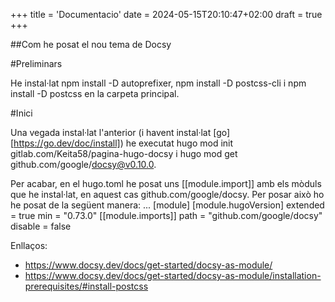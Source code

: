 +++
title = 'Documentacio'
date = 2024-05-15T20:10:47+02:00
draft = true
+++

##Com he posat el nou tema de Docsy

#Preliminars

He instal·lat npm install -D autoprefixer, npm install -D postcss-cli i npm install -D postcss en la carpeta principal.

#Inici

Una vegada instal·lat l'anterior (i havent instal·lat [go] [https://go.dev/doc/install]) he executat hugo mod init gitlab.com/Keita58/pagina-hugo-docsy i hugo mod get github.com/google/docsy@v0.10.0.

Per acabar, en el hugo.toml he posat uns [[module.import]] amb els mòduls que he instal·lat, en aquest cas github.com/google/docsy.
Per posar això ho he posat de la següent manera:
...
[module]
  [module.hugoVersion]
    extended = true
    min = "0.73.0"
  [[module.imports]]
    path = "github.com/google/docsy"
    disable = false

Enllaços:
  - https://www.docsy.dev/docs/get-started/docsy-as-module/
  - https://www.docsy.dev/docs/get-started/docsy-as-module/installation-prerequisites/#install-postcss


